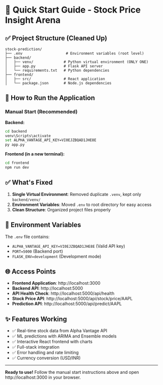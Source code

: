 # 🚀 Quick Start Guide - Stock Price Insight Arena

## ✅ Project Structure (Cleaned Up)

```
stock-prediction/
├── .env                    # Environment variables (root level)
├── backend/
│   ├── venv/              # Python virtual environment (ONLY ONE)
│   ├── app.py             # Flask API server
│   └── requirements.txt   # Python dependencies
├── frontend/
│   ├── src/               # React application
│   └── package.json       # Node.js dependencies
```

## 🎯 How to Run the Application

### Manual Start (Recommended)

**Backend:**
```bash
cd backend
venv\Scripts\activate
set ALPHA_VANTAGE_API_KEY=VI0EJZBQAD1JHE8E
py app.py
```

**Frontend (in a new terminal):**
```bash
cd frontend
npm run dev
```

## ✅ What's Fixed

1. **Single Virtual Environment**: Removed duplicate `.venv`, kept only `backend/venv/`
2. **Environment Variables**: Moved `.env` to root directory for easy access
3. **Clean Structure**: Organized project files properly

## 🔧 Environment Variables

The `.env` file contains:
- `ALPHA_VANTAGE_API_KEY=VI0EJZBQAD1JHE8E` (Valid API key)
- `PORT=5000` (Backend port)
- `FLASK_ENV=development` (Development mode)

## 🌐 Access Points

- **Frontend Application**: http://localhost:3000
- **Backend API**: http://localhost:5000
- **API Health Check**: http://localhost:5000/api/health
- **Stock Price API**: http://localhost:5000/api/stock/price/AAPL
- **Prediction API**: http://localhost:5000/api/predict/AAPL

## ✨ Features Working

- ✅ Real-time stock data from Alpha Vantage API
- ✅ ML predictions with ARIMA and Ensemble models
- ✅ Interactive React frontend with charts
- ✅ Full-stack integration
- ✅ Error handling and rate limiting
- ✅ Currency conversion (USD/INR)

---

**Ready to use!** Follow the manual start instructions above and open http://localhost:3000 in your browser.
